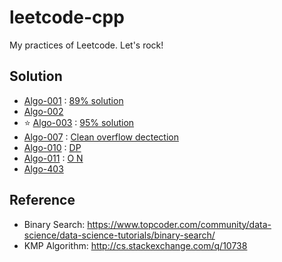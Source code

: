 # leetcode-cpp
My practices of Leetcode. Let's rock!

## Solution

- [Algo-001](https://leetcode.com/problems/two-sum/) : [89% solution](https://discuss.leetcode.com/topic/54013/cpp-solution-beats-98-2)
- [Algo-002](https://leetcode.com/problems/add-two-numbers/)
- :star: [Algo-003](https://leetcode.com/problems/longest-substring-without-repeating-characters/) : [95% solution](https://discuss.leetcode.com/topic/53272/4ms-c-solution-beats-95-code-use-array-int-h-128)
- [Algo-007](https://leetcode.com/problems/reverse-integer/) : [Clean overflow dectection](https://discuss.leetcode.com/topic/6104/my-accepted-15-lines-of-code-for-java)
- [Algo-010](https://leetcode.com/problems/regular-expression-matching/) : [DP](https://discuss.leetcode.com/topic/6183/my-concise-recursive-and-dp-solutions-with-full-explanation-in-c)
- [Algo-011](https://leetcode.com/problems/container-with-most-water/) : [O N](https://discuss.leetcode.com/topic/3462/yet-another-way-to-see-what-happens-in-the-o-n-algorithm)
- [Algo-403](https://leetcode.com/problems/frog-jump/)

## Reference

- Binary Search: https://www.topcoder.com/community/data-science/data-science-tutorials/binary-search/
- KMP Algorithm: http://cs.stackexchange.com/q/10738
